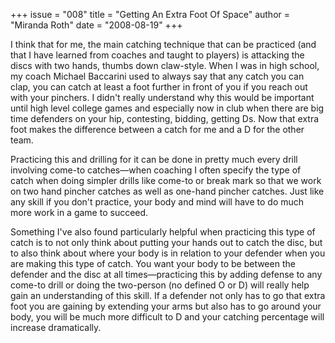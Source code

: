 +++
issue = "008"
title = "Getting An Extra Foot Of Space"
author = "Miranda Roth"
date = "2008-08-19"
+++

I think that for me, the main catching technique that can be practiced (and
that I have learned from coaches and taught to players) is attacking the discs
with two hands, thumbs down claw-style. When I was in high school, my coach
Michael Baccarini used to always say that any catch you can clap, you can
catch at least a foot further in front of you if you reach out with your
pinchers. I didn't really understand why this would be important until high
level college games and especially now in club when there are big time
defenders on your hip, contesting, bidding, getting Ds. Now that extra foot
makes the difference between a catch for me and a D for the other team.  
  
Practicing this and drilling for it can be done in pretty much every drill
involving come-to catches—when coaching I often specify the type of catch when
doing simpler drills like come-to or break mark so that we work on two hand
pincher catches as well as one-hand pincher catches. Just like any skill if
you don't practice, your body and mind will have to do much more work in a
game to succeed.  
  
Something I've also found particularly helpful when practicing this type of
catch is to not only think about putting your hands out to catch the disc, but
to also think about where your body is in relation to your defender when you
are making this type of catch. You want your body to be between the defender
and the disc at all times—practicing this by adding defense to any come-to
drill or doing the two-person (no defined O or D) will really help gain an
understanding of this skill. If a defender not only has to go that extra foot
you are gaining by extending your arms but also has to go around your body,
you will be much more difficult to D and your catching percentage will
increase dramatically.
